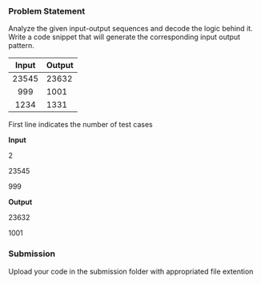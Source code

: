 
### Problem Statement
Analyze the given input-output sequences and decode the logic behind it. Write a code snippet that will generate the corresponding input output pattern.

|**Input** |   **Output** |
|:-:|---|
| 23545 |  23632 |
| 999   |  1001 |
| 1234  |  1331 |

First line indicates the number of  test cases

**Input**

2

23545

999

**Output**

23632

1001



### Submission

Upload your code in the submission folder with appropriated file extention
